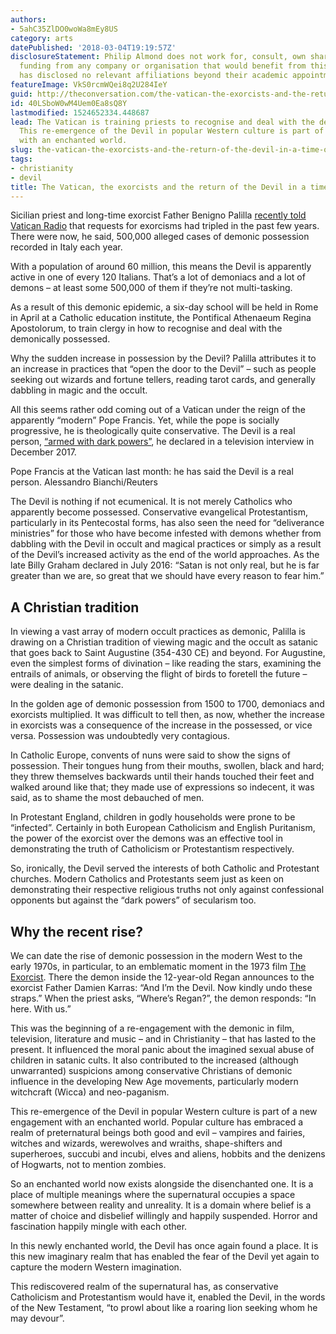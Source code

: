 ```yaml
---
authors:
- 5ahC35ZlDO0woWa8mEy8US
category: arts
datePublished: '2018-03-04T19:19:57Z'
disclosureStatement: Philip Almond does not work for, consult, own shares in or receive
  funding from any company or organisation that would benefit from this article, and
  has disclosed no relevant affiliations beyond their academic appointment.
featureImage: VkS0rcmWQei8q2U284IeY
guid: http://theconversation.com/the-vatican-the-exorcists-and-the-return-of-the-devil-in-a-time-of-enchantment-92575
id: 40LSboW0wM4Uem0Ea8sQ8Y
lastmodified: 1524652334.448687
lead: The Vatican is training priests to recognise and deal with the demonically possessed.
  This re-emergence of the Devil in popular Western culture is part of a new engagement
  with an enchanted world.
slug: the-vatican-the-exorcists-and-the-return-of-the-devil-in-a-time-of-enchantment
tags:
- christianity
- devil
title: The Vatican, the exorcists and the return of the Devil in a time of enchantment
---
```

Sicilian priest and long-time exorcist Father Benigno Palilla [recently told Vatican Radio](http://www.newsweek.com/vatican-training-more-exorcists-reports-demonic-possession-soaring-819139) that requests for exorcisms had tripled in the past few years. There were now, he said, 500,000 alleged cases of demonic possession recorded in Italy each year. 

With a population of around 60 million, this means the Devil is apparently active in one of every 120 Italians. That’s a lot of demoniacs and a lot of demons – at least some 500,000 of them if they’re not multi-tasking.

As a result of this demonic epidemic, a six-day school will be held in Rome in April at a Catholic education institute, the Pontifical Athenaeum Regina Apostolorum, to train clergy in how to recognise and deal with the demonically possessed. 

Why the sudden increase in possession by the Devil? Palilla attributes it to an increase in practices that “open the door to the Devil” – such as people seeking out wizards and fortune tellers, reading tarot cards, and generally dabbling in magic and the occult. 

All this seems rather odd coming out of a Vatican under the reign of the apparently “modern” Pope Francis. Yet, while the pope is socially progressive, he is theologically quite conservative. The Devil is a real person, [“armed with dark powers”](https://www.telegraph.co.uk/news/2017/12/13/dont-argue-devil-much-intelligent-us-says-pope-francis/), he declared in a television interview in December 2017. 

[](https://images.theconversation.com/files/208365/original/file-20180301-36689-wmsij0.jpg?ixlib=rb-1.1.0&q=45&auto=format&w=1000&fit=clip) Pope Francis at the Vatican last month: he has said the Devil is a real person. Alessandro Bianchi/Reuters

The Devil is nothing if not ecumenical. It is not merely Catholics who apparently become possessed. Conservative evangelical Protestantism, particularly in its Pentecostal forms, has also seen the need for “deliverance ministries” for those who have become infested with demons whether from dabbling with the Devil in occult and magical practices or simply as a result of the Devil’s increased activity as the end of the world approaches. As the late Billy Graham declared in July 2016: “Satan is not only real, but he is far greater than we are, so great that we should have every reason to fear him.”


## A Christian tradition

In viewing a vast array of modern occult practices as demonic, Palilla is drawing on a Christian tradition of viewing magic and the occult as satanic that goes back to Saint Augustine (354-430 CE) and beyond. For Augustine, even the simplest forms of divination – like reading the stars, examining the entrails of animals, or observing the flight of birds to foretell the future – were dealing in the satanic.

In the golden age of demonic possession from 1500 to 1700, demoniacs and exorcists multiplied. It was difficult to tell then, as now, whether the increase in exorcists was a consequence of the increase in the possessed, or vice versa. Possession was undoubtedly very contagious. 

In Catholic Europe, convents of nuns were said to show the signs of possession. Their tongues hung from their mouths, swollen, black and hard; they threw themselves backwards until their hands touched their feet and walked around like that; they made use of expressions so indecent, it was said, as to shame the most debauched of men. 

In Protestant England, children in godly households were prone to be “infected”. Certainly in both European Catholicism and English Puritanism, the power of the exorcist over the demons was an effective tool in demonstrating the truth of Catholicism or Protestantism respectively. 

So, ironically, the Devil served the interests of both Catholic and Protestant churches. Modern Catholics and Protestants seem just as keen on demonstrating their respective religious truths not only against confessional opponents but against the “dark powers” of secularism too. 

## Why the recent rise?

We can date the rise of demonic possession in the modern West to the early 1970s, in particular, to an emblematic moment in the 1973 film [The Exorcist](http://www.imdb.com/title/tt0070047/?ref_=fn_al_tt_2). There the demon inside the 12-year-old Regan announces to the exorcist Father Damien Karras: “And I’m the Devil. Now kindly undo these straps.” When the priest asks, “Where’s Regan?”, the demon responds: “In here. With us.”

This was the beginning of a re-engagement with the demonic in film, television, literature and music – and in Christianity – that has lasted to the present. It influenced the moral panic about the imagined sexual abuse of children in satanic cults. It also contributed to the increased (although unwarranted) suspicions among conservative Christians of demonic influence in the developing New Age movements, particularly modern witchcraft (Wicca) and neo-paganism. 


This re-emergence of the Devil in popular Western culture is part of a new engagement with an enchanted world. Popular culture has embraced a realm of preternatural beings both good and evil – vampires and fairies, witches and wizards, werewolves and wraiths, shape-shifters and superheroes, succubi and incubi, elves and aliens, hobbits and the denizens of Hogwarts, not to mention zombies.

So an enchanted world now exists alongside the disenchanted one. It is a place of multiple meanings where the supernatural occupies a space somewhere between reality and unreality. It is a domain where belief is a matter of choice and disbelief willingly and happily suspended. Horror and fascination happily mingle with each other. 

In this newly enchanted world, the Devil has once again found a place. It is this new imaginary realm that has enabled the fear of the Devil yet again to capture the modern Western imagination.

This rediscovered realm of the supernatural has, as conservative Catholicism and Protestantism would have it, enabled the Devil, in the words of the New Testament, “to prowl about like a roaring lion seeking whom he may devour”.
